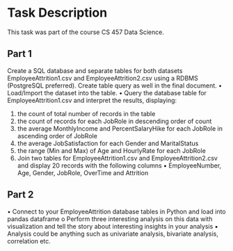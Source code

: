 # Task Description
This task was part of the course CS 457 Data Science. 

## Part 1
Create a SQL database and separate tables for both datasets 
EmployeeAttrition1.csv and EmployeeAttrition2.csv using a RDBMS 
(PostgreSQL preferred). Create table query as well in the final 
document. 
• Load/Import the dataset into the table. 
• Query the database table for EmployeeAttrition1.csv and interpret the results, 
displaying: 
1. the count of total number of records in the table 
2. the count of records for each JobRole in descending order of count 
3. the average MonthlyIncome and PercentSalaryHike for each JobRole in 
ascending order of JobRole 
4. the average JobSatisfaction for each Gender and MaritalStatus 
5. the range (Min and Max) of Age and HourlyRate for each JobRole 
6. Join two tables for EmployeeAttrition1.csv and 
EmployeeAttrition2.csv and display 20 records with the following 
columns 
▪ EmployeeNumber, Age, Gender, JobRole, OverTime and Attrition 

## Part 2
• Connect to your EmployeeAttrition database tables in Python and load into pandas 
dataframe 
o Perform three interesting analysis on this data with visualization and tell the story 
about interesting insights in your analysis 
▪ Analysis could be anything such as univariate analysis, bivariate analysis, 
correlation etc.
